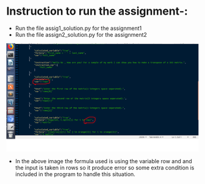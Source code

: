 # Instruction to run the assignment-:
- Run the file assig1_solution.py for the assignment1
- Run the file assign2_solution.py for the assignment2



![Image](https://github.com/abhinavsharma629/All-Sparks-Assignment/blob/master/pic/wrong.png)



- In the above image the formula used is using the variable row and and the input is taken in rows so it produce error so some extra condition is included in the program to handle this situation.
